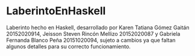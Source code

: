 # LaberintoEnHaskell
Laberinto hecho en Haskell, desarrollado por Karen Tatiana Gómez Gaitán 20152020914, Jeisson Steven Rincón Mellizo 20152020087 y Gabriela Fernanda Blanco Peña 20151020094, sujeto a cambios ya que faltan algunos detalles para su correcto funcionamiento.
